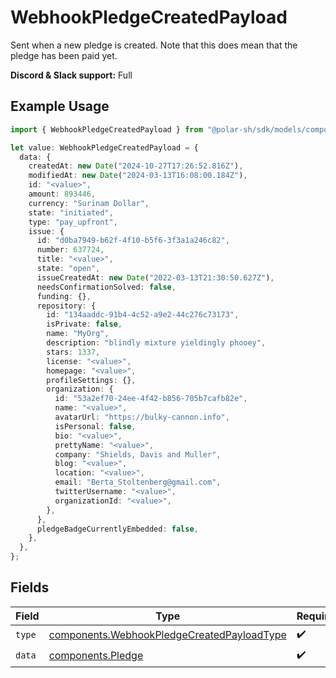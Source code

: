 # WebhookPledgeCreatedPayload

Sent when a new pledge is created. Note that this does mean that the pledge has been paid yet.

**Discord & Slack support:** Full

## Example Usage

```typescript
import { WebhookPledgeCreatedPayload } from "@polar-sh/sdk/models/components";

let value: WebhookPledgeCreatedPayload = {
  data: {
    createdAt: new Date("2024-10-27T17:26:52.816Z"),
    modifiedAt: new Date("2024-03-13T16:08:00.184Z"),
    id: "<value>",
    amount: 893446,
    currency: "Surinam Dollar",
    state: "initiated",
    type: "pay_upfront",
    issue: {
      id: "d0ba7949-b62f-4f10-b5f6-3f3a1a246c82",
      number: 637724,
      title: "<value>",
      state: "open",
      issueCreatedAt: new Date("2022-03-13T21:30:50.627Z"),
      needsConfirmationSolved: false,
      funding: {},
      repository: {
        id: "134aaddc-91b4-4c52-a9e2-44c276c73173",
        isPrivate: false,
        name: "MyOrg",
        description: "blindly mixture yieldingly phooey",
        stars: 1337,
        license: "<value>",
        homepage: "<value>",
        profileSettings: {},
        organization: {
          id: "53a2ef70-24ee-4f42-b856-705b7cafb82e",
          name: "<value>",
          avatarUrl: "https://bulky-cannon.info",
          isPersonal: false,
          bio: "<value>",
          prettyName: "<value>",
          company: "Shields, Davis and Muller",
          blog: "<value>",
          location: "<value>",
          email: "Berta_Stoltenberg@gmail.com",
          twitterUsername: "<value>",
          organizationId: "<value>",
        },
      },
      pledgeBadgeCurrentlyEmbedded: false,
    },
  },
};
```

## Fields

| Field                                                                                                    | Type                                                                                                     | Required                                                                                                 | Description                                                                                              |
| -------------------------------------------------------------------------------------------------------- | -------------------------------------------------------------------------------------------------------- | -------------------------------------------------------------------------------------------------------- | -------------------------------------------------------------------------------------------------------- |
| `type`                                                                                                   | [components.WebhookPledgeCreatedPayloadType](../../models/components/webhookpledgecreatedpayloadtype.md) | :heavy_check_mark:                                                                                       | N/A                                                                                                      |
| `data`                                                                                                   | [components.Pledge](../../models/components/pledge.md)                                                   | :heavy_check_mark:                                                                                       | N/A                                                                                                      |